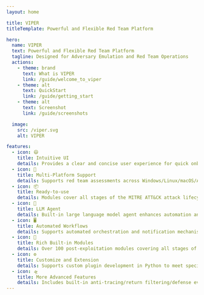```yaml
---
layout: home

title: VIPER
titleTemplate: Powerful and Flexible Red Team Platform

hero:
  name: VIPER
  text: Powerful and Flexible Red Team Platform
  tagline: Designed for Adversary Emulation and Red Team Operations
  actions:
    - theme: brand
      text: What is VIPER
      link: /guide/welcome_to_viper
    - theme: alt
      text: QuickStart
      link: /guide/getting_start
    - theme: alt
      text: Screenshot
      link: /guide/screenshots

  image:
    src: /viper.svg
    alt: VIPER

features:
  - icon: 😄
    title: Intuitive UI
    details: Provides a clear and concise user experience for quick onboarding
  - icon: 🚀
    title: Multi-Platform Support
    details: Supports red team assessments across Windows/Linux/macOS/Android
  - icon: 📦
    title: Ready-to-use
    details: Modules cover all stages of the MITRE ATT&CK attack lifecycle
  - icon: 🤖
    title: LLM Agent
    details: Built-in large language model agent enhances automation and intelligent decision support
  - icon: 🖥️
    title: Automated Workflows
    details: Supports automated orchestration and notification mechanisms for 24/7 target monitoring
  - icon: 🔧
    title: Rich Built-in Modules
    details: Over 100 post-exploitation modules covering all stages of the MITRE ATT&CK framework.
  - icon: ⚙️
    title: Customize and Extension
    details: Supports custom plugin development in Python to meet specific needs or add additional functionality
  - icon: 🛸
    title: More Advanced Features
    details: Includes built-in anti-tracing/return filtering/defense evasion/multi-level proxy/automated notification functions
---
```

